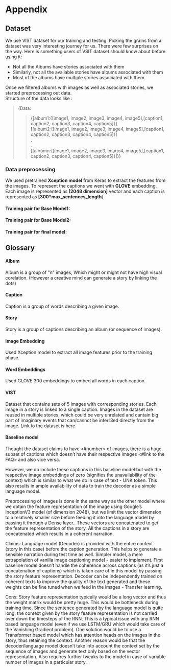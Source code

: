 # Appendix
## Dataset
We use VIST dataset for our training and testing. Picking the grains from a dataset was very interesting journey for us. There were few surprises on the way. Here is something users of VSIT dataset should know about before using it:
- Not all the Albums have stories associated with them
- Similarly, not all the available stories have albums associated with them
- Most of the albums have multiple stories associated with them.

Once we filtered albums with images as well as associated stories, we started preprocessing out data. <br>
Structure of the data looks like :<br>
> {Data:<br>
>> {[album1:{[image1, image2, image3, image4, image5],[caption1, caption2, caption3, caption4, caption5]}]<br>
 >>      [[album2:{[image1, image2, image3, image4, image5],[caption1, caption2, caption3, caption4, caption5]}]<br>
 >>      .<br>
 >>      .<br>
 >>      [[albumn:{[image1, image2, image3, image4, image5],[caption1, caption2, caption3, caption4, caption5]}]}}<br>

### Data preprocessing
We used pretrained __Xception model__ from Keras to extract the features from the images. To represent the captions we went with __GLOVE__ embedding. Each image is represented as __[2048 dimension]__ vector and each caption is represented as __[300*max_sentences_length__] 

#### Training pair for Base Model1:


#### Training pair for Base Model2:



#### Training pair for final model:


##  Glossary
#### Album 
Album is a group of "n" images, Which might or might not have high visual corelation. (However a creative mind can generate a story by linking the dots) 
#### Caption
Caption is a group of words describing a given image.
#### Story 
Story is a group of captions describing an album (or sequence of images).
#### Image Embedding
Used Xception model to extract all image features prior to the training phase.
#### Word Embeddings
Used GLOVE 300 embeddings to embed all words in each caption.
#### VIST
Dataset that contains sets of 5 images with corresponding stories. Each image in a story is linked to a single caption. Images in the dataset are reused in multiple stories, which could be very unrelated and cantain big part of imaginary events that can/cannot be inferr3ed directly from the image. Link to the dataset is here

#### Baseline model
Thought the dataset claims to have <#number> of images, there is a huge subset of captions which doesn’t have their respective images <#link to the FAQ> and also vice versa. 

However, we do include these captions in this baseline model but with the respective image embeddings of zero (signifies the unavailability of the context) which is similar to what we do in case of text - UNK token. This also results in ample availability of data to train the decoder as a simple language model.

Preprocessing of images is done in the same way as the other model where we obtain the feature representation of the image using Google’s InceptionV3 model (of dimension 2048), but we limit the vector dimension to a relatively smaller size before feeding it into the language model by passing it through a Dense layer.. These vectors are concatenated to get the feature representation of the story. All the captions in a story are concatenated which results in a coherent narration.


Claims:
Language model (Decoder) is provided with the entire context (story in this case) before the caption generation. This helps to generate a sensible narration during test time as well.
Simpler model, a mere extrapolation of vanilla image captioning model - easier to implement.
First baseline model doesn’t handle the coherence across captions (as it’s just a concatenation of captions) which is taken care of in this model by passing the story feature representation.
Decoder can be independently trained on coherent texts to improve the quality of the text generated and these weights can be fine tuned when we feed in the images - Transfer learning.

Cons:
Story feature representation typically would be a long vector and thus the weight matrix would be pretty huge. This would be bottleneck during training time.
Since the sentence generated by the language model is quite long, the context given by the story feature representation is not carried over down the timesteps of the RNN. This is a typical issue with any RNN based language model (even if we use LSTM/GRU which would take care of the Vanishing Gradient problem). One solution would be to use a Transformer based model which has attention heads on the images in the story, thus retaining the context. 
Another reason would be that the decoder/language model doesn’t take into account the context set by the sequence of images and generate text only based on the vector representation.
Also requires further tweaks to the model in case of variable number of images in a particular story.


